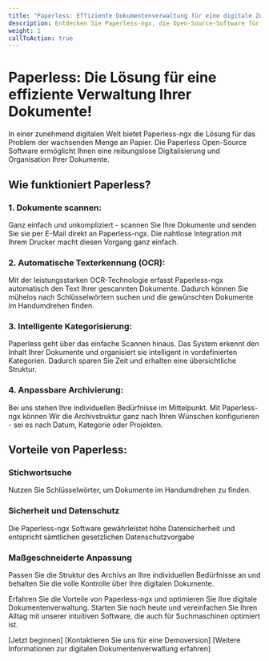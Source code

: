 ```yaml
---
title: "Paperless: Effiziente Dokumentenverwaltung für eine digitale Zukunft"
description: Entdecken Sie Paperless-ngx, die Open-Source-Software für die mühelose Digitalisierung und intelligente Dokumentenorganisation. Scannen, suchen und sicher aufbewahren - optimieren Sie Ihre Abläufe noch heute.
weight: 1
callToAction: true
---
```


# Paperless: Die Lösung für eine effiziente Verwaltung Ihrer Dokumente!

In einer zunehmend digitalen Welt bietet Paperless-ngx die Lösung für das Problem der wachsenden Menge an Papier. Die Paperless Open-Source Software ermöglicht Ihnen eine reibungslose Digitalisierung und Organisation Ihrer Dokumente.

## Wie funktioniert Paperless?

### 1. Dokumente scannen:
Ganz einfach und unkompliziert - scannen Sie Ihre Dokumente und senden Sie sie per E-Mail direkt an Paperless-ngx. Die nahtlose Integration mit Ihrem Drucker macht diesen Vorgang ganz einfach.

### 2. Automatische Texterkennung (OCR):
Mit der leistungsstarken OCR-Technologie erfasst Paperless-ngx automatisch den Text Ihrer gescannten Dokumente. Dadurch können Sie mühelos nach Schlüsselwörtern suchen und die gewünschten Dokumente im Handumdrehen finden.

### 3. Intelligente Kategorisierung:
Paperless geht über das einfache Scannen hinaus. Das System erkennt den Inhalt Ihrer Dokumente und organisiert sie intelligent in vordefinierten Kategorien. Dadurch sparen Sie Zeit und erhalten eine übersichtliche Struktur.

### 4. Anpassbare Archivierung:
Bei uns stehen Ihre individuellen Bedürfnisse im Mittelpunkt. Mit Paperless-ngx können Wir die Archivstruktur ganz nach Ihren Wünschen konfigurieren - sei es nach Datum, Kategorie oder Projekten.

## Vorteile von Paperless:

### Stichwortsuche
Nutzen Sie Schlüsselwörter, um Dokumente im Handumdrehen zu finden.

### Sicherheit und Datenschutz
Die Paperless-ngx Software gewährleistet höhe Datensicherheit und entspricht sämtlichen gesetzlichen Datenschutzvorgabe

### Maßgeschneiderte Anpassung 
Passen Sie die Struktur des Archivs an Ihre individuellen Bedürfnisse an und behalten Sie die volle Kontrolle über Ihre digitalen Dokumente.

Erfahren Sie die Vorteile von Paperless-ngx und optimieren Sie Ihre digitale Dokumentenverwaltung. Starten Sie noch heute und vereinfachen Sie Ihren Alltag mit unserer intuitiven Software, die auch für Suchmaschinen optimiert ist.

[Jetzt beginnen] [Kontaktieren Sie uns für eine Demoversion] [Weitere Informationen zur digitalen Dokumentenverwaltung erfahren]
